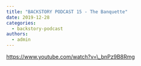 ```yaml
---
title: "BACKSTORY PODCAST 15 - The Banquette"
date: 2019-12-28
categories: 
  - backstory-podcast
authors: 
  - admin
---
```


https://www.youtube.com/watch?v=\_bnPz9B8Rmg
